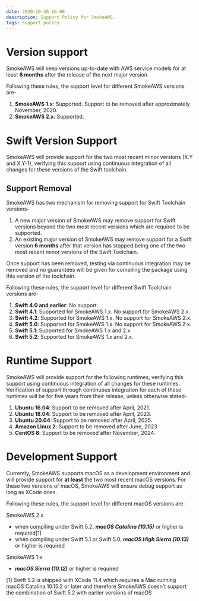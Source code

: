 ```yaml
---
date: 2020-10-26 16:00
description: Support Policy for SmokeAWS.
tags: support policy
---
```

# Version support

SmokeAWS will keep versions up-to-date with AWS service models for at least **6 months** after the release of the next major version.

Following these rules, the support level for different SmokeAWS versions are-
1. **SmokeAWS 1.x**: Supported. Support to be removed after approximately November, 2020.
2. **SmokeAWS 2.x**: Supported.

# Swift Version Support

SmokeAWS will provide support for the two most recent minor versions (X.Y and X.Y-1), verifying this support using continuous integration of all changes for these versions of the Swift toolchain.

## Support Removal

SmokeAWS has two mechanism for removing support for Swift Toolchain versions-
1. A new major version of SmokeAWS may remove support for Swift versions beyond the two most recent versions which are required to be supported.
2. An existing major version of SmokeAWS may remove support for a Swift version **6 months** after that version has stopped being one of the two most recent minor versions of the Swift Toolchain.

Once support has been removed, testing via continuous integration may be removed and no guarantees will be given for compiling the package using this version of the toolchain.

Following these rules, the support level for different Swift Toolchain versions are-
1. **Swift 4.0 and earlier**: No support.
2. **Swift 4.1**: Supported for SmokeAWS 1.x. No support for SmokeAWS 2.x.
3. **Swift 4.2**: Supported for SmokeAWS 1.x. No support for SmokeAWS 2.x.
4. **Swift 5.0**: Supported for SmokeAWS 1.x. No support for SmokeAWS 2.x.
5. **Swift 5.1**: Supported for SmokeAWS 1.x and 2.x.
6. **Swift 5.2**: Supported for SmokeAWS 1.x and 2.x.

# Runtime Support

SmokeAWS will provide support for the following runtimes, verifying this support using continuous integration of all changes for these runtimes.  Verification of support through continuous integration for each of these runtimes will be for five years from their release, unless otherwise stated-
1. **Ubuntu 16.04**: Support to be removed after April, 2021.
2. **Ubuntu 18.04**: Support to be removed after April, 2023.
3. **Ubuntu 20.04**: Support to be removed after April, 2025.
4. **Amazon Linux 2**: Support to be removed after June, 2023.
5. **CentOS 8**: Support to be removed after November, 2024.

# Development Support

Currently, SmokeAWS supports macOS as a development environment and will provide support for **at least** the two most recent macOS versions. For these two versions of macOS, SmokeAWS will ensure debug support as long as XCode does.

Following these rules, the support level for different macOS versions are-

SmokeAWS 2.x
* when compiling under Swift 5.2, ***macOS Catalina (10.15)*** or higher is required[1]
* when compiling under Swift 5.1 or Swift 5.0, ***macOS High Sierra (10.13)*** or higher is required

SmokeAWS 1.x
* ***macOS Sierra (10.12)*** or higher is required

[1] Swift 5.2 is shipped with XCode 11.4 which requires a Mac running macOS Catalina 10.15.2 or later and therefore SmokeAWS doesn't support the combination of Swift 5.2 with earlier versions of macOS

